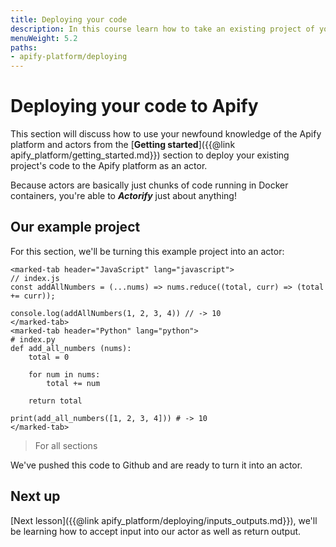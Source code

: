 ```yaml
---
title: Deploying your code
description: In this course learn how to take an existing project of yours and deploy it to the Apify platform as an actor in just a few minutes!
menuWeight: 5.2
paths:
- apify-platform/deploying
---
```


# [](#deploying) Deploying your code to Apify

This section will discuss how to use your newfound knowledge of the Apify platform and actors from the [**Getting started**]({{@link apify_platform/getting_started.md}}) section to deploy your existing project's code to the Apify platform as an actor.

Because actors are basically just chunks of code running in Docker containers, you're able to **_Actorify_** just about anything!

## Our example project

For this section, we'll be turning this example project into an actor:

```marked-tabs
<marked-tab header="JavaScript" lang="javascript">
// index.js
const addAllNumbers = (...nums) => nums.reduce((total, curr) => (total += curr));

console.log(addAllNumbers(1, 2, 3, 4)) // -> 10
</marked-tab>
<marked-tab header="Python" lang="python">
# index.py
def add_all_numbers (nums):
    total = 0

    for num in nums:
        total += num

    return total

print(add_all_numbers([1, 2, 3, 4])) # -> 10
</marked-tab>
```

> For all sections

We've pushed this code to Github and are ready to turn it into an actor.

## [](#next) Next up

[Next lesson]({{@link apify_platform/deploying/inputs_outputs.md}}), we'll be learning how to accept input into our actor as well as return output.
